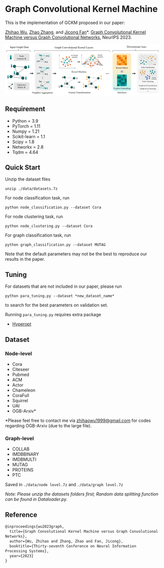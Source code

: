 Graph Convolutional Kernel Machine
====
This is the implementation of GCKM proposed in our paper:

[Zhihao Wu](https://zhihaowu99.github.io/), [Zhao Zhang](http://faculty.hfut.edu.cn/cszzhang/zh_CN/), and [Jicong Fan](https://jicongfan.github.io/)*. [Graph Convolutional Kernel Machine versus Graph Convolutional Networks](https://openreview.net/forum?id=SFfOt1oDsX), NeurIPS 2023.



![framework](./Framework.jpg)

## Requirement

  * Python = 3.9
  * PyTorch = 1.11
  * Numpy = 1.21
  * Scikit-learn = 1.1
  * Scipy = 1.8
  * Networkx = 2.8
  * Tqdm = 4.64

## Quick Start
Unzip the dataset files
```
unzip ./data/datasets.7z
```
For node classification task, run 
```
python node_classification.py --dataset Cora
```
For node clustering task, run 
```
python node_clustering.py --dataset Cora
```
For graph classification task, run
```
python graph_classification.py --dataset MUTAG
```

Note that the default parameters may not be the best to reproduce our results in the paper.

## Tuning
For datasets that are not included in our paper, please run
```
python para_tuning.py --dataset *new_dataset_name*
```
to search for the best parameters on validation set. 

Running ```para_tuning.py``` requires extra package
  * [Hyperopt](https://github.com/hyperopt/hyperopt)


## Dataset

### Node-level
  * Cora
  * Citeseer
  * Pubmed
  * ACM
  * Actor
  * Chameleon
  * CoraFull
  * Squirrel
  * UAI
  * OGB-Arxiv*

*Please feel free to contact me via zhihaowu1999@gmail.com for codes regarding OGB-Arxiv (due to the large file).

### Graph-level
  * COLLAB
  * IMDBBINARY
  * IMDBMULTI
  * MUTAG
  * PROTEINS
  * PTC

Saved in ```./data/node level.7z``` and ```./data/graph level.7z```

*Note: Please unzip the datasets folders first; Random data splitting function can be found in Dataloader.py.*

## Reference
```
@inproceedings{wu2023graph,
  title={Graph Convolutional Kernel Machine versus Graph Convolutional Networks},
  author={Wu, Zhihao and Zhang, Zhao and Fan, Jicong},
  booktitle={Thirty-seventh Conference on Neural Information Processing Systems},
  year={2023}
}
```
